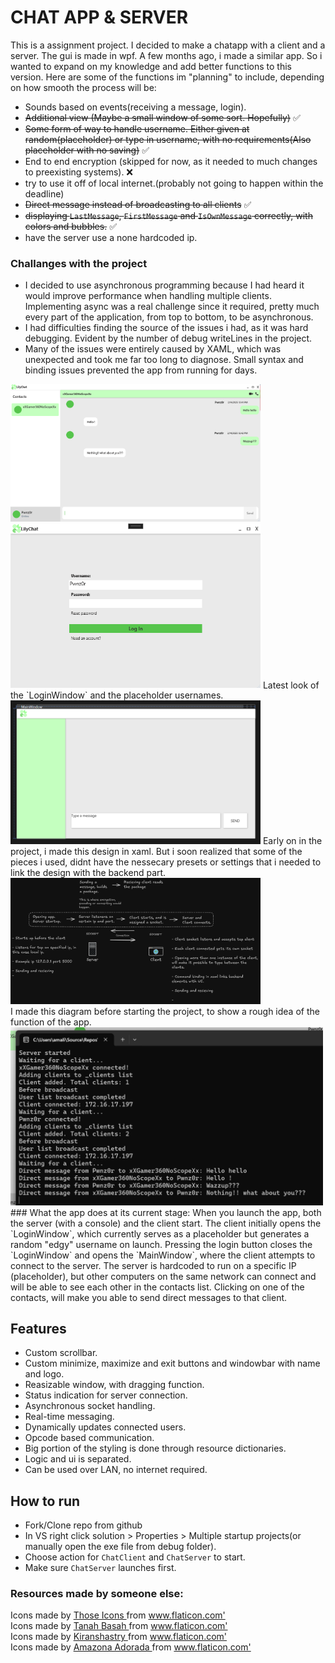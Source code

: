 # CHAT APP & SERVER
This is a assignment project. I decided to make a chatapp with a client and a server. The gui is made in wpf.
A few months ago, i made a similar app. So i wanted to expand on my knowledge and add better functions to this version.
Here are some of the functions im "planning" to include, depending on how smooth the process will be:
- Sounds based on events(receiving a message, login).
- ~~Additional view (Maybe a small window of some sort. Hopefully)~~ :white_check_mark:
- ~~Some form of way to handle username. Either given at random(placeholder) or type in username, with no requirements(Also placeholder with no saving)~~ :white_check_mark:
- End to end encryption (skipped for now, as it needed to much changes to preexisting systems). ❌ 
- try to use it off of local internet.(probably not going to happen within the deadline)
- ~~Direct message instead of broadcasting to all clients~~ :white_check_mark: <br>
- ~~displaying `LastMessage`, `FirstMessage` and `IsOwnMessage` correctly, with colors and bubbles.~~ :white_check_mark:
- have the server use a none hardcoded ip.

### Challanges with the project
- I decided to use asynchronous programming because I had heard it would improve performance when handling multiple clients. Implementing async was a real challenge since it required, pretty much every part of the application, from top to bottom, to be asynchronous.
- I had difficulties finding the source of the issues i had, as it was hard debugging. Evident by the number of debug writeLines in the project.
- Many of the issues were entirely caused by XAML, which was unexpected and took me far too long to diagnose. Small syntax and binding issues prevented the app from running for days.

<img src="ChatApplication-Assignment/Resources/MainWindow.png" width="400"/>
<br>
<img src="ChatApplication-Assignment/Resources/LoginWindow.png" width="400"/>
Latest look of the `LoginWindow` and the placeholder usernames.
<img src="ChatApplication-Assignment/Resources/First-gui-screenshot.png" width="400"/>
Early on in the project, i made this design in xaml. But i soon realized that some of the pieces i used, didnt have the nessecary presets or settings that i needed to link the design with the backend part.<br>
<img src="ChatApplication-Assignment/Resources/excalidraw-diagram.png" width="400"/> <br>
I made this diagram before starting the project, to show a rough idea of the function of the app.
<img src="ChatApplication-Assignment/Resources/Terminal.png" width="500"/>
### What the app does at its current stage:
When you launch the app, both the server (with a console) and the client start. The client initially opens the `LoginWindow`, which currently serves as a placeholder but generates a random "edgy" username on launch. Pressing the login button closes the `LoginWindow` and opens the `MainWindow`, where the client attempts to connect to the server. The server is hardcoded to run on a specific IP (placeholder), but other computers on the same network can connect and will be able to see each other in the contacts list. Clicking on one of the contacts, will make you able to send direct messages to that client.

## Features
- Custom scrollbar.
- Custom minimize, maximize and exit buttons and windowbar with name and logo.
- Reasizable window, with dragging function.
- Status indication for server connection.
- Asynchronous socket handling.
- Real-time messaging.
- Dynamically updates connected users.
- Opcode based communication.
- Big portion of the styling is done through resource dictionaries.
- Logic and ui is separated.
- Can be used over LAN, no internet required.

## How to run
- Fork/Clone repo from github
- In VS right click solution > Properties > Multiple startup projects(or manually open the exe file from debug folder).
- Choose action for `ChatClient` and `ChatServer` to start.
- Make sure  `ChatServer` launches first.

### Resources made by someone else: 
<div> Icons made by <a href="https://www.flaticon.com/authors/those-icons" title="Those Icons"> Those Icons </a> from <a href="https://www.flaticon.com/" title="Flaticon">www.flaticon.com'</a></div>
<div> Icons made by <a href="https://www.flaticon.com/authors/tanah-basah" title="Tanah Basah"> Tanah Basah </a> from <a href="https://www.flaticon.com/" title="Flaticon">www.flaticon.com'</a></div>
<div> Icons made by <a href="https://www.flaticon.com/authors/kiranshastry" title="Kiranshastry"> Kiranshastry </a> from <a href="https://www.flaticon.com/" title="Flaticon">www.flaticon.com'</a></div>
<div> Icons made by <a href="https://www.flaticon.com/authors/amazona-adorada" title="Amazona Adorada"> Amazona Adorada </a> from <a href="https://www.flaticon.com/" title="Flaticon">www.flaticon.com'</a></div>
